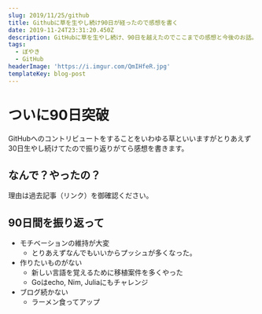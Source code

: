 ```yaml
---
slug: 2019/11/25/github
title: Githubに草を生やし続け90日が経ったので感想を書く
date: 2019-11-24T23:31:20.450Z
description: GitHubに草を生やし続け、90日を越えたのでここまでの感想と今後のお話。
tags:
  - ぼやき
  - GitHub
headerImage: 'https://i.imgur.com/QmIHfeR.jpg'
templateKey: blog-post
---
```

# ついに90日突破

GitHubへのコントリビュートをすることをいわゆる草といいますがとりあえず30日生やし続けてたので振り返りがてら感想を書きます。

## なんで？やったの？

理由は過去記事（リンク）を御確認ください。

## 90日間を振り返って

- モチベーションの維持が大変
  - とりあえずなんでもいいからプッシュが多くなった。
- 作りたいものがない
  - 新しい言語を覚えるために移植案件を多くやった
  - Goはecho, Nim, Juliaにもチャレンジ
- ブログ続かない
  - ラーメン食ってアップ
